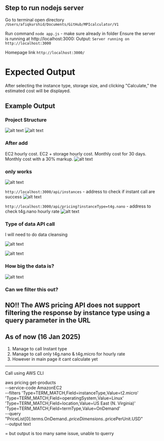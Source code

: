 
## Step to run nodejs server
Go to terminal open directory ```/Users/afiqkurshid/Documents/GitHub/MPIcalculator/V1``` 

Run command ```node app.js``` - make sure already in folder
Ensure the server is running at http://localhost:3000:
Output: ```Server running on http://localhost:3000```



Homepage link
```http://localhost:3000/```

# Expected Output

After selecting the instance type, storage size, and clicking "Calculate," the estimated cost will be displayed.

## Example Output



### Project Structure
![alt text](img/1.png)
![alt text](img/2.png)


### After add 
EC2 hourly cost.
EC2 + storage hourly cost.
Monthly cost for 30 days.
Monthly cost with a 30% markup.
![alt text](img/3.png)


### only works

![alt text](img/4.png)


```http://localhost:3000/api/instances``` - address to check if instant call are success
![alt text](img/5.png)


```http://localhost:3000/api/pricing?instanceType=t4g.nano``` - address to check t4g.nano hourly rate
![alt text](img/6.png)



### Type of data API call

I will need to do data cleansing

![alt text](img/dataAPI-1.png)

![alt text](img/dataAPI-2.png)


### How big the data is?
![alt text](img/apicallviapostman.png)


### Can we filter this out?
NO!! The AWS pricing API does not support filtering the response by instance type using a query parameter in the URL
-------------------------------

## As of now (16 Jan 2025)
1) Manage to call Instant type
2) Manage to call only t4g.nano & t4g.micro for hourly rate
3) However in main page it cant calculate yet

-----------------------------------

Call using AWS CLI

aws pricing get-products \
    --service-code AmazonEC2 \
    --filters 'Type=TERM_MATCH,Field=instanceType,Value=t2.micro' \
              'Type=TERM_MATCH,Field=operatingSystem,Value=Linux' \
              'Type=TERM_MATCH,Field=location,Value=US East (N. Virginia)' \
              'Type=TERM_MATCH,Field=termType,Value=OnDemand' \
    --query "PriceList[0].terms.OnDemand.*.priceDimensions.*.pricePerUnit.USD" \
    --output text


= but output is too many
same issue, unable to querry
